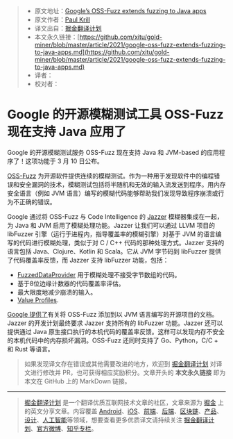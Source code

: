 > * 原文地址：[Google’s OSS-Fuzz extends fuzzing to Java apps](https://www.infoworld.com/article/3611510/googles-oss-fuzz-extends-fuzzing-to-java-apps.html#tk.rss_devops)
> * 原文作者：[Paul Krill](https://www.infoworld.com/author/Paul-Krill/)
> * 译文出自：[掘金翻译计划](https://github.com/xitu/gold-miner)
> * 本文永久链接：[https://github.com/xitu/gold-miner/blob/master/article/2021/google-oss-fuzz-extends-fuzzing-to-java-apps.md](https://github.com/xitu/gold-miner/blob/master/article/2021/google-oss-fuzz-extends-fuzzing-to-java-apps.md)
> * 译者：
> * 校对者：

# Google 的开源模糊测试工具 OSS-Fuzz 现在支持 Java 应用了

Google 的开源模糊测试服务 OSS-Fuzz 现在支持 Java 和 JVM-based 的应用程序了！这项功能于 3 月 10 日公布。

[OSS-Fuzz](https://github.com/google/oss-fuzz) 为开源软件提供连续的模糊测试。作为一种用于发现软件中的编程错误和安全漏洞的技术，模糊测试包括将半随机和无效的输入流发送到程序。用内存安全语言（例如 JVM 语言）编写的模糊代码能够帮助我们发现导致程序崩溃或行为不正确的错误。

Google 通过将 OSS-Fuzz 与 Code Intelligence 的 [Jazzer](https://blog.code-intelligence.com/engineering-jazzer) 模糊器集成在一起，为 Java 和 JVM 启用了模糊处理功能。Jazzer 让我们可以通过 LLVM 项目的 libFuzzer 引擎（运行于进程内，指导覆盖率的模糊引擎）对基于 JVM 的语言编写的代码进行模糊处理，类似于对 C / C++ 代码的那种处理方式。Jazzer 支持的语言包括 Java、Clojure、Kotlin 和 Scala。它从 JVM 字节码到 libFuzzer 提供了代码覆盖率反馈，而 Jazzer 支持 libFuzzer 功能，包括：

* [FuzzedDataProvider](https://github.com/google/fuzzing/blob/master/docs/split-inputs.md#fuzzed-data-provider) 用于模糊处理不接受字节数组的代码。
* 基于8位边缘计数器的代码覆盖率评估。
* 最大限度地减少崩溃的输入。
* [Value Profiles](https://llvm.org/docs/LibFuzzer.html#value-profile).

[Google 提供了](https://google.github.io/oss-fuzz/getting-started/new-project-guide/jvm-lang/)有关将 OSS-Fuzz 添加到以 JVM 语言编写的开源项目的文档。Jazzer 的开发计划最终要求 Jazzer 支持所有的 libFuzzer 功能。Jazzer 还可以提供通过 Java 原生接口执行的本机代码的覆盖率反馈。这样可以发现内存不安全的本机代码中的内存损坏漏洞。OSS-Fuzz 还同时支持了 Go、Python，C/C + 和 Rust 等语言。

> 如果发现译文存在错误或其他需要改进的地方，欢迎到 [掘金翻译计划](https://github.com/xitu/gold-miner) 对译文进行修改并 PR，也可获得相应奖励积分。文章开头的 **本文永久链接** 即为本文在 GitHub 上的 MarkDown 链接。

---

> [掘金翻译计划](https://github.com/xitu/gold-miner) 是一个翻译优质互联网技术文章的社区，文章来源为 [掘金](https://juejin.im) 上的英文分享文章。内容覆盖 [Android](https://github.com/xitu/gold-miner#android)、[iOS](https://github.com/xitu/gold-miner#ios)、[前端](https://github.com/xitu/gold-miner#前端)、[后端](https://github.com/xitu/gold-miner#后端)、[区块链](https://github.com/xitu/gold-miner#区块链)、[产品](https://github.com/xitu/gold-miner#产品)、[设计](https://github.com/xitu/gold-miner#设计)、[人工智能](https://github.com/xitu/gold-miner#人工智能)等领域，想要查看更多优质译文请持续关注 [掘金翻译计划](https://github.com/xitu/gold-miner)、[官方微博](http://weibo.com/juejinfanyi)、[知乎专栏](https://zhuanlan.zhihu.com/juejinfanyi)。
